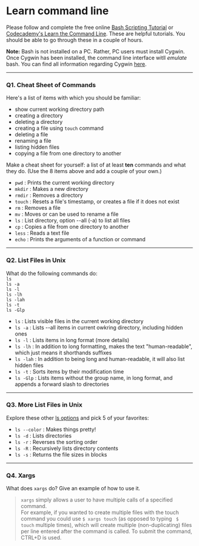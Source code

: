 # Learn command line

Please follow and complete the free online [Bash Scripting Tutorial](https://ryanstutorials.net/bash-scripting-tutorial/) or [Codecademy's Learn the Command Line](https://www.codecademy.com/learn/learn-the-command-line). These are helpful tutorials. You should be able to go through these in a couple of hours.

**Note:** Bash is not installed on a PC. Rather, PC users must install Cygwin. Once Cygwin has been installed, the command line interface witll _emulate_ bash. You can find all information regarding Cygwin [here](https://www.cygwin.com/).

---

### Q1.  Cheat Sheet of Commands  

Here's a list of items with which you should be familiar:  
* show current working directory path
* creating a directory
* deleting a directory
* creating a file using `touch` command
* deleting a file
* renaming a file
* listing hidden files
* copying a file from one directory to another

Make a cheat sheet for yourself: a list of at least **ten** commands and what they do.  (Use the 8 items above and add a couple of your own.)  

>
* `pwd` : Prints the current working directory
* `mkdir` : Makes a new directory
* `rmdir` : Removes a directory
* `touch` : Resets a file's timestamp, or creates a file if it does not exist
* `rm` : Removes a file
* `mv` : Moves or can be used to rename a file
* `ls` : List directory, option --all (-a) to list all files
* `cp` : Copies a file from one directory to another
* `less` : Reads a text file
* `echo` : Prints the arguments of a function or command
---

### Q2.  List Files in Unix   

What do the following commands do:  
`ls`  
`ls -a`  
`ls -l`  
`ls -lh`  
`ls -lah`  
`ls -t`  
`ls -Glp`  

> 
* `ls` : Lists visible files in the current working directory
* `ls -a` : Lists --all items in current owkring directory, including hidden ones
* `ls -l` : Lists items in long format (more details)
* `ls -lh` : In addition to long formatting, makes the text "human-readable", which just means it shorthands suffixes
* `ls -lah` : In addition to being long and human-readable, it will also list hidden files
* `ls -t` : Sorts items by their modification time
* `ls -Glp` : Lists items without the group name, in long format, and appends a forward slash to directories
---

### Q3.  More List Files in Unix  

Explore these other [ls options](http://www.techonthenet.com/unix/basic/ls.php) and pick 5 of your favorites:

> 
* `ls --color` : Makes things pretty!
* `ls -d` : Lists directories 
* `ls -r` : Reverses the sorting order
* `ls -R` : Recursively lists directory contents
* `ls -s` : Returns the file sizes in blocks

---

### Q4.  Xargs   

What does `xargs` do? Give an example of how to use it.

> `xargs` simply allows a user to have multiple calls of a specified command.  
For example, if you wanted to create multiple files with the touch command you could use `$ xargs touch` (as opposed to typing ` $ touch` multiple times), which will create multiple (non-duplicating) files per line entered after the command is called. To submit the command, CTRL+D is used.

 


